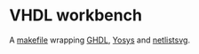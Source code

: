 VHDL workbench
==============

A [makefile] wrapping [GHDL], [Yosys] and [netlistsvg].

[makefile]:   Makefile
[GHDL]:       https://github.com/ghdl/ghdl
[Yosys]:      https://github.com/YosysHQ/yosys
[netlistsvg]: https://github.com/nturley/netlistsvg
